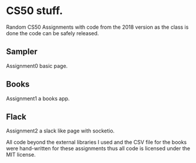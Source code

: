 # CS50 stuff.
Random CS50 Assignments with code from the 2018 version as the class is done the code can be safely released.

## Sampler
Assignment0 basic page.

## Books
Assignment1 a books app.

## Flack
Assignment2 a slack like page with socketio.

All code beyond the external libraries I used and the CSV file for the books were hand-written for these assignments thus all code is licensed under the MIT license.
